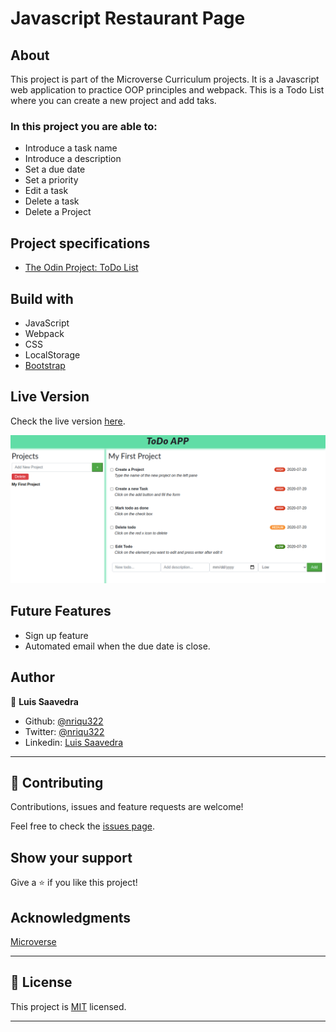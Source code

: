 # Javascript Restaurant Page
  
## About
This project is part of the Microverse Curriculum projects. It is a Javascript web application to practice OOP principles and webpack.
This is a Todo List where you can create a new project and add taks.

### In this project you are able to:

- Introduce a task name
- Introduce a description
- Set a due date
- Set a priority
- Edit a task
- Delete a task
- Delete a Project

## Project specifications
* [The Odin Project: ToDo List](https://www.theodinproject.com/courses/javascript/lessons/todo-list)

## Build with
* JavaScript
* Webpack
* CSS
* LocalStorage
* [Bootstrap](https://getbootstrap.com/)

## Live Version
Check the live version [here](https://rawcdn.githack.com/nriqu322/To-Do-List/84b0cb191e92283604c6a729826d3ead8eccb73a/dist/index.html).

![Sreenshot](src/images/screenshot.png)

## Future Features
* Sign up feature
* Automated email when the due date is close.

## Author

👤 **Luis Saavedra**
- Github: [@nriqu322](https://github.com/nriqu322)
- Twitter: [@nriqu322](https://twitter.com/nriqu322)
- Linkedin: [Luis Saavedra](https://linkedin.com/in/luis-saavedra-sanchez/)

---

## 🤝 Contributing

Contributions, issues and feature requests are welcome!

Feel free to check the [issues page](issues/).

## Show your support

Give a ⭐️ if you like this project!

## Acknowledgments

[Microverse](https://microverse.org)

---

## 📝 License

This project is [MIT](/LICENSE) licensed.

---